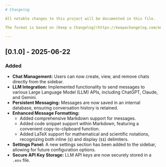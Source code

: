 ```yaml
---
# Changelog

All notable changes to this project will be documented in this file.

The format is based on [Keep a Changelog](https://keepachangelog.com/en/1.1.0/), and this project adheres to [Semantic Versioning](https://semver.org/spec/v2.0.0.html).

---
```

## [0.1.0] - 2025-06-22

### Added

- **Chat Management:** Users can now create, view, and remove chats directly from the sidebar.
- **LLM Integration:** Implemented functionality to send messages to various Large Language Model (LLM) APIs, including ChatGPT, Claude, and Gemini.
- **Persistent Messaging:** Messages are now saved in an internal database, ensuring conversation history is retained.
- **Enhanced Message Formatting:**
    - Added comprehensive Markdown support for messages.
    - Added code snippet support within Markdown, featuring a convenient copy-to-clipboard function.
    - Added LaTeX support for mathematical and scientific notations, recognizing both inline (`$`) and display (`$$`) delimiters.
- **Settings Panel:** A new settings section has been added to the sidebar, allowing for future configuration options.
- **Secure API Key Storage:** LLM API keys are now securely stored in a `.env` file.